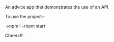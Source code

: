 An advice app that demonstrates the use of an API.


To use the project:-

->npm i
->npm start

Cheers!!!